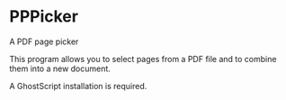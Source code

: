 # PPPicker
A PDF page picker

This program allows you to select pages from a PDF file and to combine them into a new document.

A GhostScript installation is required.
